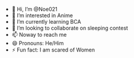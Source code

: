 - 👋 Hi, I’m @Noe021
- 👀 I’m interested in Anime
- 🌱 I’m currently learning BCA
- 💞️ I’m looking to collaborate on sleeping contest
- 📫 Noway to reach me
- 😄 Pronouns: He/Him
- ⚡ Fun fact: I am scared of Women

<!---
Noe021/Noe021 is a ✨ special ✨ repository because its `README.md` (this file) appears on your GitHub profile.
You can click the Preview link to take a look at your changes.
--->
